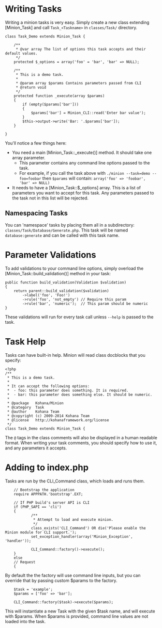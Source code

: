# Writing Tasks

Writing a minion tasks is very easy. 
Simply create a new class extending [Minion_Task] and call `Task_<Taskname>` in `classes/Task/` directory.

	class Task_Demo extends Minion_Task {

		/**
		 * @var array The list of options this task accepts and their default values.
		 */
		protected $_options = array('foo' = 'bar', 'bar' => NULL);

		/**
		 * This is a demo task.
		 * 
		 * @param array $params Contains parameters passed from CLI
		 * @return void
		 */
		protected function _execute(array $params)
		{
			if (empty($params['bar']))
			{
				$params['bar'] = Minion_CLI::read('Enter bar value');
			}
			$this->output->write('Bar: '.$params['bar']);
		}

	}

You'll notice a few things here:

 - You need a main [Minion_Task::_execute()] method. It should take one array parameter.
   - This parameter contains any command line options passed to the task.
   - For example, if you call the task above with 
   `./minion --task=demo --foo=foobar` then `$params` 
   will contain: `array('foo' => 'foobar', 'bar' => NULL)`
 - It needs to have a [Minion_Task::$_options] array. 
 This is a list of parameters you want to accept for this task. 
 Any parameters passed to the task not in this list will be rejected.

## Namespacing Tasks

You can 'namespace' tasks by placing them all in a subdirectory: `classes/Task/Database/Generate.php`. 
This task will be named `database:generate` and can be called with this task name.

# Parameter Validations

To add validations to your command line options, 
simply overload the [Minion_Task::build_validation()] method in your task:

	public function build_validation(Validation $validation)
	{
		return parent::build_validation($validation)
			->label('foo', 'Foo!')
			->rule('foo', 'not_empty') // Require this param
			->rule('bar', 'numeric');  // This param should be numeric
	}

These validations will run for every task call unless `--help` is passed to the task.

# Task Help

Tasks can have built-in help. Minion will read class docblocks that you specify:

	<?php
	/**
	 * This is a demo task.
	 * 
	 * It can accept the following options:
	 *  - foo: this parameter does something. It is required.
	 *  - bar: this parameter does something else. It should be numeric.
	 * 
	 * @package   Kohana/Minion
	 * @category  Task
	 * @author    Kohana Team
	 * @copyright (c) 2009-2014 Kohana Team
	 * @license   http://kohanaframework.org/license
	 */
	class Task_Demo extends Minion_Task {

The `@` tags in the class comments will also be displayed in a human readable format. 
When writing your task comments, you should specify how to use it, and any parameters it accepts.

# Adding to index.php

Tasks are run by the CLI_Command class, which loads and runs them.


        // Bootstrap the application
        require APPPATH.'bootstrap'.EXT;

        // If PHP build's server API is CLI
        if (PHP_SAPI == 'cli')
        {
                /**
                 * Attempt to load and execute minion.
                 */
                class_exists('CLI_Command') OR die('Please enable the Minion module for CLI support.');
                set_exception_handler(array('Minion_Exception', 'handler'));

                CLI_Command::factory()->execute();
        }
        else
        // Request
        {

By default the the factory will use command line inputs, but you can override that by passing 
custom $params to the factory.

        $task = 'example';
        $params = ['foo' => 'bar'];

        CLI_Command::factory($task)->execute($params);


This will instantiate a new Task with the given $task name, and will execute with $params.
When $params is provided, command line values are not loaded into the task.
